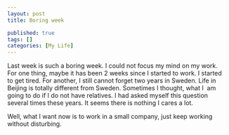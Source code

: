 ```yaml
--- 
layout: post
title: Boring week

published: true
tags: []
categories: [My Life]
---
```


Last week is such a boring week. I could not focus my mind on my work. For one thing, maybe it has been 2 weeks since I started to work. I started to get tired. For another, I still cannot forget two years in Sweden. Life in Beijing is totally different from Sweden. Sometimes I thought, what I  am going to do if I do not have relatives. I had asked myself this question several times these years. It seems there is nothing I cares a lot.

Well, what I want now is to work in a small company, just keep working without disturbing.

